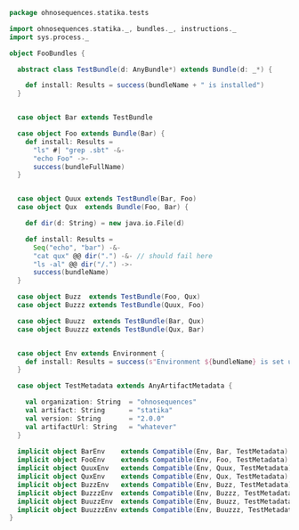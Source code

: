 
```scala
package ohnosequences.statika.tests

import ohnosequences.statika._, bundles._, instructions._
import sys.process._

object FooBundles {

  abstract class TestBundle(d: AnyBundle*) extends Bundle(d: _*) {

    def install: Results = success(bundleName + " is installed")
  }


  case object Bar extends TestBundle

  case object Foo extends Bundle(Bar) {
    def install: Results =
      "ls" #| "grep .sbt" -&-
      "echo Foo" ->-
      success(bundleFullName)
  }


  case object Quux extends TestBundle(Bar, Foo)
  case object Qux  extends Bundle(Foo, Bar) {

    def dir(d: String) = new java.io.File(d)

    def install: Results =
      Seq("echo", "bar") -&-
      "cat qux" @@ dir(".") -&- // should fail here
      "ls -al" @@ dir("/.") ->-
      success(bundleName)
  }

  case object Buzz  extends TestBundle(Foo, Qux)
  case object Buzzz extends TestBundle(Quux, Foo)

  case object Buuzz  extends TestBundle(Bar, Qux)
  case object Buuzzz extends TestBundle(Qux, Bar)


  case object Env extends Environment {
    def install: Results = success(s"Environment ${bundleName} is set up")
  }

  case object TestMetadata extends AnyArtifactMetadata {

    val organization: String  = "ohnosequences"
    val artifact: String      = "statika"
    val version: String       = "2.0.0"
    val artifactUrl: String   = "whatever"
  }
  
  implicit object BarEnv    extends Compatible(Env, Bar, TestMetadata)
  implicit object FooEnv    extends Compatible(Env, Foo, TestMetadata)
  implicit object QuuxEnv   extends Compatible(Env, Quux, TestMetadata)
  implicit object QuxEnv    extends Compatible(Env, Qux, TestMetadata)
  implicit object BuzzEnv   extends Compatible(Env, Buzz, TestMetadata)
  implicit object BuzzzEnv  extends Compatible(Env, Buzzz, TestMetadata)
  implicit object BuuzzEnv  extends Compatible(Env, Buuzz, TestMetadata)
  implicit object BuuzzzEnv extends Compatible(Env, Buuzzz, TestMetadata)
}

```




[main/scala/ohnosequences/statika/Bundles.scala]: ../../main/scala/ohnosequences/statika/Bundles.scala.md
[main/scala/ohnosequences/statika/Instructions.scala]: ../../main/scala/ohnosequences/statika/Instructions.scala.md
[test/scala/BundleTest.scala]: BundleTest.scala.md
[test/scala/InstallWithDepsSuite.scala]: InstallWithDepsSuite.scala.md
[test/scala/InstallWithDepsSuite_Aux.scala]: InstallWithDepsSuite_Aux.scala.md